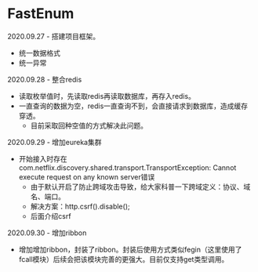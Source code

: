 # FastEnum

2020.09.27 - 搭建项目框架。
* 统一数据格式
* 统一异常

2020.09.28 - 整合redis
* 读取枚举值时，先读取redis再读取数据库，再存入redis。
* 一直查询的数据为空，redis一直查询不到，会直接请求到数据库，造成缓存穿透。
    * 目前采取回种空值的方式解决此问题。

2020.09.29 - 增加eureka集群
* 开始接入时存在com.netflix.discovery.shared.transport.TransportException: Cannot execute request on any known server错误
    * 由于默认开启了防止跨域攻击导致，给大家科普一下跨域定义：协议、域名、端口。
    * 解决方案：http.csrf().disable();
    * 后面介绍csrf

2020.09.30 - 增加ribbon
* 增加增加ribbon，封装了ribbon。封装后使用方式类似fegin（这里使用了fcall模块）后续会把该模块完善的更强大。目前仅支持get类型调用。
    